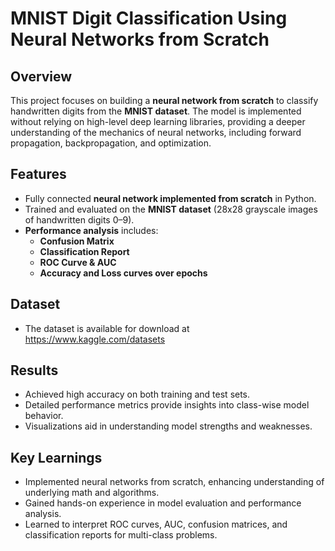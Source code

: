 # MNIST Digit Classification Using Neural Networks from Scratch

## Overview
This project focuses on building a **neural network from scratch** to classify handwritten digits from the **MNIST dataset**. The model is implemented without relying on high-level deep learning libraries, providing a deeper understanding of the mechanics of neural networks, including forward propagation, backpropagation, and optimization.

## Features
- Fully connected **neural network implemented from scratch** in Python.
- Trained and evaluated on the **MNIST dataset** (28x28 grayscale images of handwritten digits 0–9).
- **Performance analysis** includes:
  - **Confusion Matrix**
  - **Classification Report**
  - **ROC Curve & AUC**
  - **Accuracy and Loss curves over epochs**
 
## Dataset
- The dataset is available for download at https://www.kaggle.com/datasets

## Results
- Achieved high accuracy on both training and test sets.
- Detailed performance metrics provide insights into class-wise model behavior.
- Visualizations aid in understanding model strengths and weaknesses.

## Key Learnings
- Implemented neural networks from scratch, enhancing understanding of underlying math and algorithms.
- Gained hands-on experience in model evaluation and performance analysis.
- Learned to interpret ROC curves, AUC, confusion matrices, and classification reports for multi-class problems.

